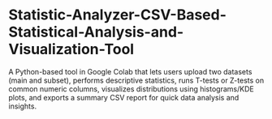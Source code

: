 # Statistic-Analyzer-CSV-Based-Statistical-Analysis-and-Visualization-Tool
A Python-based tool in Google Colab that lets users upload two datasets (main and subset), performs descriptive statistics, runs T-tests or Z-tests on common numeric columns, visualizes distributions using histograms/KDE plots, and exports a summary CSV report for quick data analysis and insights.
